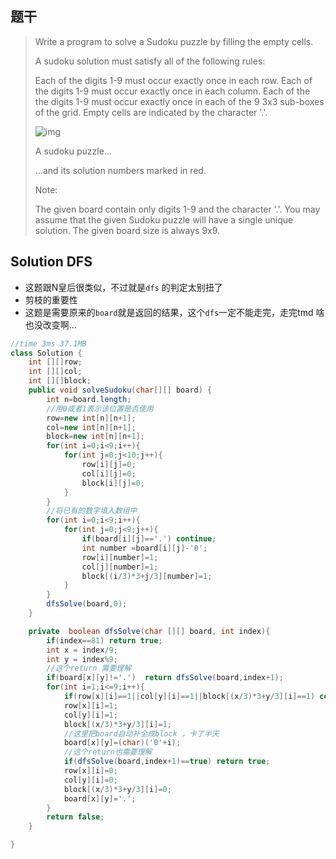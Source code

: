 ## 题干

> Write a program to solve a Sudoku puzzle by filling the empty cells.
>
> A sudoku solution must satisfy all of the following rules:
>
> Each of the digits 1-9 must occur exactly once in each row.
> Each of the digits 1-9 must occur exactly once in each column.
> Each of the the digits 1-9 must occur exactly once in each of the 9 3x3 sub-boxes of the grid.
> Empty cells are indicated by the character '.'.
>
> ![img](https://upload.wikimedia.org/wikipedia/commons/thumb/f/ff/Sudoku-by-L2G-20050714.svg/250px-Sudoku-by-L2G-20050714.svg.png)
>
>
> A sudoku puzzle...
>
>
> ...and its solution numbers marked in red.
>
> Note:
>
> The given board contain only digits 1-9 and the character '.'.
> You may assume that the given Sudoku puzzle will have a single unique solution.
> The given board size is always 9x9.

## Solution  DFS

* 这题跟N皇后很类似，不过就是```dfs``` 的判定太别扭了 
* 剪枝的重要性
* 这题是需要原来的```board```就是返回的结果，这个```dfs```一定不能走完，走完tmd 啥也没改变啊…

```java
//time 3ms 37.1MB
class Solution {
    int [][]row;
    int [][]col;
    int [][]block;
    public void solveSudoku(char[][] board) {
        int n=board.length;
        //用0或者1表示该位置是否使用
        row=new int[n][n+1];
        col=new int[n][n+1];
        block=new int[n][n+1];
        for(int i=0;i<9;i++){
            for(int j=0;j<10;j++){
                row[i][j]=0;
                col[i][j]=0;
                block[i][j]=0;
            }
        }
        //将已有的数字填入数组中
        for(int i=0;i<9;i++){
            for(int j=0;j<9;j++){
                if(board[i][j]=='.') continue;
                int number =board[i][j]-'0';
                row[i][number]=1;
                col[j][number]=1;
                block[(i/3)*3+j/3][number]=1;
            }
        }
        dfsSolve(board,0);
    }

    private  boolean dfsSolve(char [][] board, int index){
        if(index==81) return true;
        int x = index/9;
        int y = index%9;
        //这个return 需要理解
        if(board[x][y]!='.')  return dfsSolve(board,index+1);
        for(int i=1;i<=9;i++){
            if(row[x][i]==1||col[y][i]==1||block[(x/3)*3+y/3][i]==1) continue;
            row[x][i]=1;
            col[y][i]=1;
            block[(x/3)*3+y/3][i]=1;
            //这里把board自动补全成block ，卡了半天
            board[x][y]=(char)('0'+i);
            //这个return也需要理解
            if(dfsSolve(board,index+1)==true) return true;
            row[x][i]=0;
            col[y][i]=0;
            block[(x/3)*3+y/3][i]=0;
            board[x][y]='.';
        }
        return false;
    }

}
```


